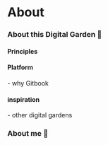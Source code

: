 # About

### About this Digital Garden 🌱

#### Principles

#### Platform

&#x20;\- why Gitbook

#### inspiration

&#x20;\- other digital gardens





### About me 👋

